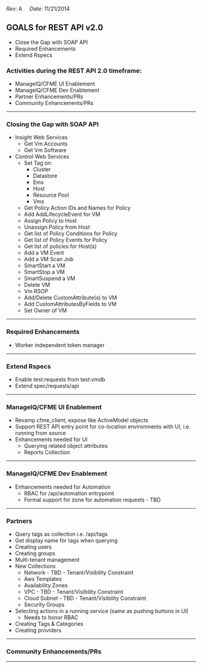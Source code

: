 *Rev*: A &nbsp; &nbsp; *Date*: 11/21/2014

## GOALS for REST API v2.0

- Close the Gap with SOAP API
- Required Enhancements
- Extend Rspecs

### Activities during the REST API 2.0 timeframe:

- ManageIQ/CFME UI Enablement
- ManageIQ/CFME Dev Enablement
- Partner Enhancements/PRs
- Community Enhancements/PRs

___

### Closing the Gap with SOAP API

- Insight Web Services
   - Get Vm Accounts
   - Get Vm Software
- Control Web Services
   - Set Tag on:
      - Cluster
      - Datastore
      - Ems
      - Host
      - Resource Pool
      - Vms
   - Get Policy Action IDs and Names for Policy
   - Add AddLifecycleEvent for VM
   - Assign Policy to Host
   - Unassign Policy from Host
   - Get list of Policy Conditions for Policy
   - Get list of Policy Events for Policy
   - Get list of policies for Host(s)
   - Add a VM Event
   - Add a VM Scan Job
   - SmartStart a VM
   - SmartStop a VM
   - SmartSuspend a VM
   - Delete VM
   - Vm RSOP
   - Add/Delete CustomAttribute(s) to VM
   - Add CustomAttributesByFields to VM
   - Set Owner of VM

---

### Required Enhancements

- Worker independent token manager

---

### Extend Rspecs

- Enable test:requests from test:vmdb
- Extend spec/requests/api

---

### ManageIQ/CFME UI Enablement

- Revamp cfme_client, expose like ActiveModel objects
- Support REST API entry point for co-location environments with UI, i.e. running from source
- Enhancements needed for UI
   - Querying related object attributes
   - Reports Collection

---

### ManageIQ/CFME Dev Enablement

- Enhancements needed for Automation
   - RBAC for /api/automation entrypoint
   - Formal support for zone for automation requests - TBD

---

### Partners

- Query tags as collection i.e. /api/tags
- Get display name for tags when querying
- Creating users
- Creating groups
- Multi-tenant management
- New Collections
   - Network - TBD - Tenant/Visibility Constraint
   - Aws Templates
   - Availability Zones
   - VPC - TBD - Tenant/Visibility Constraint
   - Cloud Subnet - TBD - Tenant/Visibility Constraint
   - Security Groups
- Selecting actions in a running service (same as pushing buttons in UI)
   - Needs to honor RBAC
- Creating Tags & Categories
- Creating providers

---

### Community Enhancements/PRs

---
